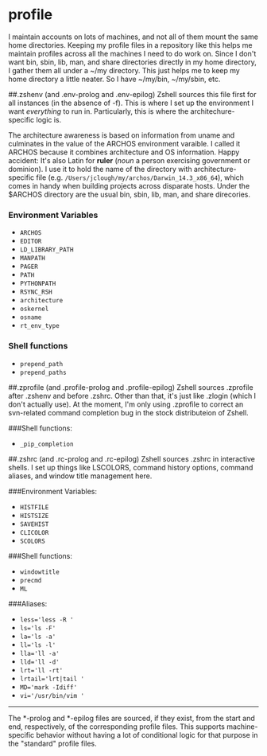 # profile
I maintain accounts on lots of machines, and not all of them mount the same
home directories. Keeping my profile files in a repository like this helps me
maintain profiles across all the machines I need to do work on. Since I don't
want bin, sbin, lib, man, and share directories directly in my home directory,
I gather them all under a ~/my directory. This just helps me to keep my home
directory a little neater. So I have ~/my/bin, ~/my/sbin, etc.

##.zshenv (and .env-prolog and .env-epilog)
Zshell sources this file first for all instances (in the absence of -f). This
is where I set up the environment I want *everything* to run in. Particularly,
this is where the architechure-specific logic is.

The architecture awareness is based on information from uname and culminates in
the value of the ARCHOS environment varaible. I called it ARCHOS because it
combines architecture and OS information. Happy accident: It's also Latin for
**ruler** (*noun* a person exercising government or dominion). I use it to hold
the name of the directory with architecture-specific file (e.g.
`/Users/jclough/my/archos/Darwin_14.3_x86_64`), which comes in handy when
building projects across disparate hosts. Under the $ARCHOS directory are the
usual bin, sbin, lib, man, and share direcories.

### Environment Variables

- `ARCHOS`
- `EDITOR`
- `LD_LIBRARY_PATH`
- `MANPATH`
- `PAGER`
- `PATH`
- `PYTHONPATH`
- `RSYNC_RSH`
- `architecture`
- `oskernel`
- `osname`
- `rt_env_type`

### Shell functions

- `prepend_path`
- `prepend_paths`

##.zprofile (and .profile-prolog and .profile-epilog)
Zshell sources .zprofile after .zshenv and before .zshrc. Other than that, it's
just like .zlogin (which I don't actually use). At the moment, I'm only using
.zprofile to correct an svn-related command completion bug in the stock
distributeion of Zshell.

###Shell functions:

- `_pip_completion`

##.zshrc (and .rc-prolog and .rc-epilog)
Zshell sources .zshrc in interactive shells. I set up things like LSCOLORS,
command history options, command aliases, and window title management here.

###Environment Variables:

- `HISTFILE`
- `HISTSIZE`
- `SAVEHIST`
- `CLICOLOR`
- `SCOLORS`

###Shell functions:

- `windowtitle`
- `precmd`
- `ML`

###Aliases:

- `less='less -R '`
- `ls='ls -F'`
- `la='ls -a'`
- `ll='ls -l'`
- `lla='ll -a'`
- `lld='ll -d'`
- `lrt='ll -rt'`
- `lrtail='lrt|tail '`
- `MD='mark -Idiff'`
- `vi='/usr/bin/vim '`

---

The *-prolog and *-epilog files are sourced, if they exist, from the start and
end, respectively, of the corresponding profile files. This supports
machine-specific behavior without having a lot of conditional logic for that
purpose in the "standard" profile files.
